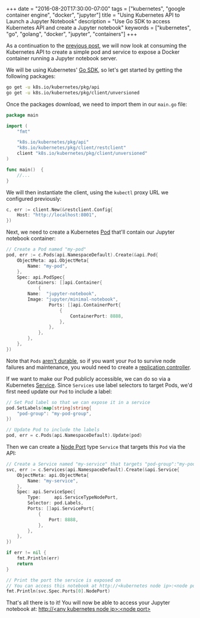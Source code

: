 +++
date = "2016-08-20T17:30:00-07:00"
tags = ["kubernetes", "google container engine", "docker", "jupyter"]
title = "Using Kubernetes API to Launch a Jupyter Notebook"
description = "Use Go SDK to access Kubernetes API and create a Jupyter notebook"
keywords = ["kubernetes", "go", "golang", "docker", "jupyter", "containers"]
+++

As a continuation to the [previous post](/post/kubernetes-on-google-container-engine), we will now look at consuming the Kubernetes API to create a simple pod and service to expose a Docker container running a Jupyter notebook server.

We will be using Kubernetes' [Go SDK](https://github.com/kubernetes/kubernetes/tree/master/pkg/client/unversioned), so let's get started by getting the following packages:

```bash
go get -u k8s.io/kubernetes/pkg/api
go get -u k8s.io/kubernetes/pkg/client/unversioned
```

Once the packages download, we need to import them in our `main.go` file:

```Go
package main

import (
	"fmt"

	"k8s.io/kubernetes/pkg/api"
	"k8s.io/kubernetes/pkg/client/restclient"
	client "k8s.io/kubernetes/pkg/client/unversioned"
)

func main()  {
	//...
}
```

We will then instantiate the client, using the `kubectl` proxy URL we configured previously:

```Go
c, err := client.New(&restclient.Config{
	Host: "http://localhost:8001",
})
```

Next, we need to create a Kubernetes [Pod](http://kubernetes.io/docs/user-guide/pods/#what-is-a-pod) that'll contain our Jupyter notebook container:

```Go
// Create a Pod named "my-pod"
pod, err := c.Pods(api.NamespaceDefault).Create(&api.Pod{
	ObjectMeta: api.ObjectMeta{
		Name: "my-pod",
	},
	Spec: api.PodSpec{
		Containers: []api.Container{
			{
        Name:  "jupyter-notebook",
        Image: "jupyter/minimal-notebook",
				Ports: []api.ContainerPort{
					{
						ContainerPort: 8888,
					},
				},
			},
		},
	},
})
```

Note that `Pods` [aren't durable](http://kubernetes.io/docs/user-guide/pods/#durability-of-pods-or-lack-thereof), so if you want your `Pod` to survive node failures and maintenance, you would need to create a [replication controller](http://kubernetes.io/docs/user-guide/replication-controller/#what-is-a-replication-controller).

If we want to make our Pod publicly accessible, we can do so via a Kubernetes [Service](http://kubernetes.io/docs/user-guide/services/).  Since `Services` use label selectors to target Pods, we'd first need update our `Pod` to include a label:

```Go
// Set Pod label so that we can expose it in a service
pod.SetLabels(map[string]string{
	"pod-group": "my-pod-group",
})

// Update Pod to include the labels
pod, err = c.Pods(api.NamespaceDefault).Update(pod)
```

Then we can create a [Node Port](http://kubernetes.io/docs/user-guide/services/#type-nodeport) type `Service` that targets this `Pod` via the API:

```Go
// Create a Service named "my-service" that targets "pod-group":"my-pod-group"  
svc, err := c.Services(api.NamespaceDefault).Create(&api.Service{
	ObjectMeta: api.ObjectMeta{
		Name: "my-service",
	},
	Spec: api.ServiceSpec{
		Type:     api.ServiceTypeNodePort,
		Selector: pod.Labels,
		Ports: []api.ServicePort{
			{
				Port: 8888,
			},
		},
	},
})

if err != nil {
	fmt.Println(err)
	return
}

// Print the port the service is exposed on
// You can access this notebook at http://<kubernetes node ip>:<node port>
fmt.Println(svc.Spec.Ports[0].NodePort)
```

That's all there is to it! You will now be able to access your Jupyter notebook at: [http://&lt;any kubernetes node ip&gt;:&lt;node port&gt;](#)
